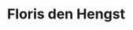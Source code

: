 ---
# Display name
title: "Floris den Hengst"

# Role/position (e.g., (Assistant/Associate/Full) Professor, Postdoctoral Researchers, Ph.D. Candidate)
roles: [Reinforcement Learning]

# The start and end year of being part of this group.
# If the author is an active member, leave member_end empty. Otherwise, fill in.
member_start: 
member_end:

# Organizations/Affiliations
organizations:
  - name: Delft University of Technology
    url: "https://www.tudelft.nl/"
    country: NL

# Short bio (displayed in user profile at end of posts)
bio: >
  AI4Fintech

# List each interest with a dash
interests:
  - Computational Intelligence for SE
  - Security Testing
  - Blockchain

# Social/Academic Networking
# For available icons, see: https://sourcethemes.com/academic/docs/page-builder/#icons
# For an email link, use "fas" icon pack, "envelope" icon, and a link in the
# form "mailto:your-email@example.com" or "/#contact" for contact widget.
social:
  - icon: twitter
    icon_pack: fab
    link: https://twitter.com/florishengst?lang=he
  - icon: linkedin-in
    icon_pack: fab
    link: https://www.linkedin.com/in/floris-den-hengst-06ab7534/?originalSubdomain=nl
  - icon: google-scholar
    icon_pack: ai
    link: https://scholar.google.nl/citations?user=8I8iSHkAAAAJ&hl=en
# Highlight the author in author lists? (true/false)
highlight_name: true

# Organizational groups that you belong to (for People widget)
# Use one of the following values: 
#   - Management
#   - Stakeholders
#   - Track Leaders
#   - Students
#   - PhD Students
#   - MSc Students
#   - BSc Students
#   - Assistant Professor
#   - Full Professor
user_groups:
  - PhD Students
  - Reinforcement Learning
---